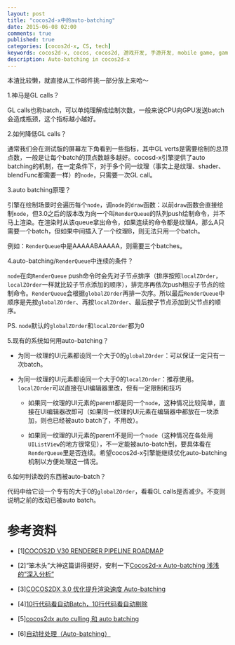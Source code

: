 ```yaml
---
layout: post
title: "cocos2d-x中的auto-batching"
date: 2015-06-08 02:00
comments: true
published: true
categories: [cocos2d-x, CS, tech]
keywords: cocos2d-x, cocos, cocos2d, 游戏开发, 手游开发, mobile game, game devolopment
description: Auto-batching in cocos2d-x
---
```


本渣比较懒，就直接从工作邮件挑一部分放上来哈～

1.神马是GL calls？

GL calls也称batch，可以单纯理解成绘制次数，一般来说CPU向GPU发送batch会造成瓶颈，这个指标越小越好。

2.如何降低GL calls？

通常我们会在测试版的屏幕左下角看到一些指标，其中GL verts是需要绘制的总顶点数，一般是让每个batch的顶点数越多越好。cocosd-x引擎提供了auto batching的机制，在一定条件下，对于多个同一纹理（事实上是纹理、shader、blendFunc都需要一样）的`node`，只需要一次GL call。

3.auto batching原理？

引擎在绘制场景时会遍历每个`node`，调`node`的`draw`函数：以前`draw`函数会直接绘制`node`，但3.0之后的版本改为向一个叫`RenderQueue`的队列push绘制命令，并不马上渲染。在渲染时从该queue拿出命令，如果连续的命令都是纹理A，那么A只需要一个batch，但如果中间插入了一个纹理B，则无法只用一个batch。

例如：`RenderQueue`中是AAAAABAAAAA，则需要三个batches。

4.auto-batching/`RenderQueue`中连续的条件？

`node`在向`RenderQueue` push命令时会先对子节点排序（排序按照`localZOrder`，`localZOrder`一样就比较子节点添加的顺序），排完序再依次push相应子节点的绘制命令。`RenderQueue`会根据`globalZOrder`再排一次序。所以最后`RenderQueue`中顺序是先按`globalZOrder`、再按`localZOrder`、最后按子节点添加到父节点的顺序。

PS. `node`默认的`globalZOrder`和`localZOrder`都为0

5.现有的系统如何用auto-batching？

- 为同一纹理的UI元素都设同一个大于0的`globalZOrder`：可以保证一定只有一次batch。

- 为同一纹理的UI元素都设同一个大于0的`localZOrder`：推荐使用。`localZOrder`可以直接在UI编辑器里改，但有一定限制和技巧

    * 如果同一纹理的UI元素的parent都是同一个`node`，这种情况比较简单，直接在UI编辑器改即可（如果同一纹理的UI元素在编辑器中都放在一块添加，则也已经被auto batch了，不用改）。

    * 如果同一纹理的UI元素的parent不是同一个`node`（这种情况在各处用`UIListView`的地方很常见），不一定能被auto-batch到，要具体看在`RenderQueue`里是否连续。希望cocos2d-x引擎能继续优化auto-batching机制以方便处理这一情况。

6.如何判读改的东西被auto-batch？

代码中给它设一个专有的大于0的`globalZOrder`，看看GL calls是否减少。不变则说明之前的改动已被auto batch。

# 参考资料 #

- [1][COCOS2D V30 RENDERER PIPELINE ROADMAP](http://www.cocos2d-x.org/wiki/Cocos2d_v30_renderer_pipeline_roadmap)

- [2]“笨木头”大神这篇讲得挺好，安利一下[Cocos2d-x Auto-batching 浅浅的”深入分析”](http://www.benmutou.com/archives/1006)

- [3][COCOS2DX 3.0 优化提升渲染速度 Auto-batching](http://blog.csdn.net/kaitiren/article/details/30478695)

- [4][10行代码看自动Batch，10行代码看自动剔除](http://blog.csdn.net/fansongy/article/details/26968473)

- [5][cocos2dx auto culling 和 auto batching](http://blog.csdn.net/cloud95/article/details/40046697)

- [6][自动批处理（Auto-batching）](http://www.cocoachina.com/bbs/read.php?tid-200808.html)

